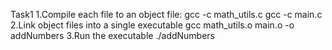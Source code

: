 Task1
1.Compile each file to an object file:
    gcc -c math_utils.c
    gcc -c main.c
2.Link object files into a single executable
    gcc math_utils.o main.o -o addNumbers
3.Run the executable 
    ./addNumbers

